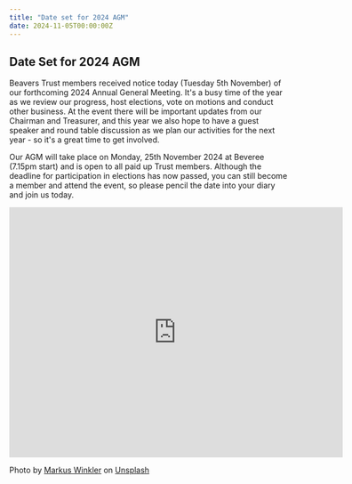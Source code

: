 ```yaml
---
title: "Date set for 2024 AGM"
date: 2024-11-05T00:00:00Z
---
```



## Date Set for 2024 AGM

Beavers Trust members received notice today (Tuesday 5th November) of our forthcoming 2024 Annual General Meeting.  It's a busy time of the year as we review our progress, host elections, vote on motions and conduct other business.  At the event there will be important updates from our Chairman and Treasurer, and this year we also hope to have a guest speaker and round table discussion as we plan our activities for the next year - so it's a great time to get involved.

Our AGM will take place on Monday, 25th November 2024 at Beveree (7.15pm start) and is open to all paid up Trust members.  Although the deadline for participation in elections has now passed, you can still become a member and attend the event, so please pencil the date into your diary and join us today.


<iframe src="https://www.google.com/maps/embed?pb=!1m18!1m12!1m3!1d2488.33565852429!2d-0.3659019359985351!3d51.41526046114503!2m3!1f0!2f0!3f0!3m2!1i1024!2i768!4f13.1!3m3!1m2!1s0x48760b45f0a783ab%3A0x24f9c8f768c33862!2sHampton%20%26%20Richmond%20Borough%20Football%20Club%20Ground%20(Beveree%20Stadium)%2C%20Hampton!5e0!3m2!1sen!2suk!4v1731087808459!5m2!1sen!2suk" width="600" height="450" style="border:0;" allowfullscreen="" loading="lazy" referrerpolicy="no-referrer-when-downgrade"></iframe>



Photo by <a href="https://unsplash.com/@markuswinkler?utm_content=creditCopyText&utm_medium=referral&utm_source=unsplash">Markus Winkler</a> on <a href="https://unsplash.com/photos/white-printer-paper-on-green-typewriter-cxoR55-bels?utm_content=creditCopyText&utm_medium=referral&utm_source=unsplash">Unsplash</a>
      